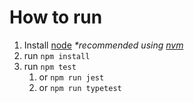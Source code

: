 # How to run
1. Install [node](https://nodejs.org/en) _*recommended using [nvm](https://github.com/nvm-sh/nvm)_
2. run `npm install`
3. run `npm test`
    1. or `npm run jest`
    2. or `npm run typetest`

